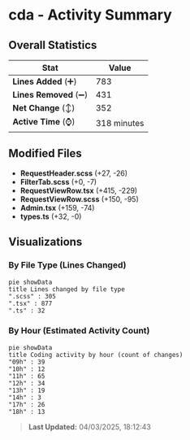 # cda - Activity Summary 

## Overall Statistics

| Stat                   | Value                                                             |
| ---------------------- | ----------------------------------------------------------------- |
| **Lines Added** (➕)   | 783                                          |
| **Lines Removed** (➖) | 431                                        |
| **Net Change** (↕)    | 352                |
| **Active Time** (⌚)   | 318 minutes |


## Modified Files
- **RequestHeader.scss** (+27, -26)
- **FilterTab.scss** (+0, -7)
- **RequestViewRow.tsx** (+415, -229)
- **RequestViewRow.scss** (+150, -95)
- **Admin.tsx** (+159, -74)
- **types.ts** (+32, -0)

## Visualizations

### By File Type (Lines Changed)

```mermaid
pie showData
title Lines changed by file type
".scss" : 305
".tsx" : 877
".ts" : 32
```

### By Hour (Estimated Activity Count)

```mermaid
pie showData
title Coding activity by hour (count of changes)
"09h" : 39
"10h" : 12
"11h" : 65
"12h" : 34
"13h" : 19
"14h" : 3
"17h" : 26
"18h" : 13
```


> **Last Updated:** 04/03/2025, 18:12:43